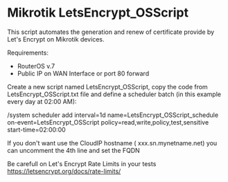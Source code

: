 # Mikrotik LetsEncrypt_OSScript
This script automates the generation and renew of certificate provide by Let's Encrypt on Mikrotik devices.

Requirements:
 - RouterOS v.7
 - Public IP on WAN Interface or port 80 forward 


Create a new script named LetsEncrypt_OSScript, copy the code from LetsEncrypt_OSScript.txt file and define a scheduler batch (in this example every day at 02:00 AM):

/system scheduler add interval=1d name=LetsEncrypt_OSScript_schedule on-event=LetsEncrypt_OSScript policy=read,write,policy,test,sensitive start-time=02:00:00

If you don't want use the CloudIP hostname ( xxx.sn.mynetname.net) you can uncomment the 4th line and set the FQDN

Be carefull on Let's Encrypt Rate Limits in your tests https://letsencrypt.org/docs/rate-limits/